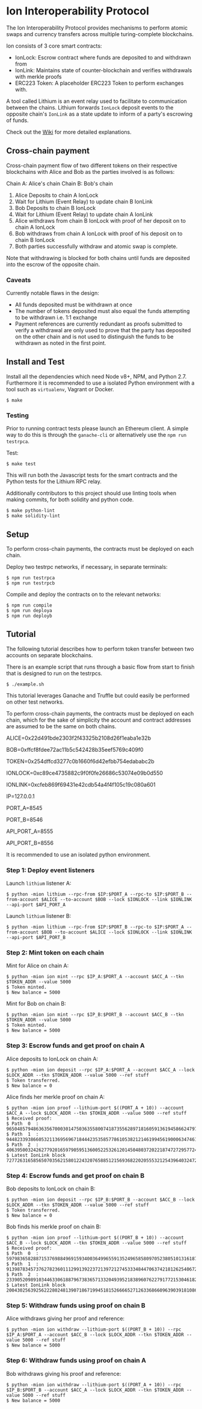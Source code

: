 # Ion Interoperability Protocol

The Ion Interoperability Protocol provides mechanisms to perform atomic swaps and currency transfers
across multiple turing-complete blockchains.

Ion consists of 3 core smart contracts:
* IonLock: Escrow contract where funds are deposited to and withdrawn from
* IonLink: Maintains state of counter-blockchain and verifies withdrawals with merkle proofs
* ERC223 Token: A placeholder ERC223 Token to perform exchanges with.

A tool called Lithium is an event relay used to facilitate to communication between the chains. Lithium forwards `IonLock` deposit events to the opposite chain's `IonLink` as a state update to inform of a party's escrowing of funds.

Check out the [Wiki](https://github.com/clearmatics/ion/wiki) for more detailed explanations.

## Cross-chain payment

Cross-chain payment flow of two different tokens on their respective blockchains with Alice and Bob as the parties involved is as follows:

Chain A: Alice's chain
Chain B: Bob's chain

1. Alice Deposits to chain A IonLock
2. Wait for Lithium (Event Relay) to update chain B IonLink
3. Bob Deposits to chain B IonLock
4. Wait for Lithium (Event Relay) to update chain A IonLink
5. Alice withdraws from chain B IonLock with proof of her deposit on to chain A IonLock
6. Bob withdraws from chain A IonLock with proof of his deposit on to chain B IonLock
7. Both parties successfully withdraw and atomic swap is complete.

Note that withdrawing is blocked for both chains until funds are deposited into the escrow of the opposite chain.

### Caveats

Currently notable flaws in the design:
* All funds deposited must be withdrawn at once
* The number of tokens deposited must also equal the funds attempting to be withdrawn i.e. 1:1 exchange
* Payment references are currently redundant as proofs submitted to verify a withdrawal are only used to prove that the party has deposited on the other chain and is not used to distinguish the funds to be withdrawn as noted in the first point.

## Install and Test

Install all the dependencies which need Node v8+, NPM, and Python 2.7. Furthermore it is recommended to use a isolated Python environment with a tool such as `virtualenv`, Vagrant or Docker.

```
$ make
```

### Testing

Prior to running contract tests please launch an Ethereum client. A simple way to do this is through the `ganache-cli` or alternatively use the `npm run testrpca`.

Test:
```
$ make test
```

This will run both the Javascript tests for the smart contracts and the Python tests for the Lithium RPC relay.

Additionally contributors to this project should use linting tools when making commits, for both solidity and python code.

```
$ make python-lint
$ make solidity-lint
```

## Setup

To perform cross-chain payments, the contracts must be deployed on each chain.

Deploy two testrpc networks, if necessary, in separate terminals:
```
$ npm run testrpca
$ npm run testrpcb
```

Compile and deploy the contracts on to the relevant networks:
```
$ npm run compile
$ npm run deploya
$ npm run deployb
```

## Tutorial

The following tutorial describes how to perform token transfer between two accounts on separate blockchains.

There is an example script that runs through a basic flow from start to finish that is designed to run on the testrpcs.
```
$ ./example.sh
```

This tutorial leverages Ganache and Truffle but could easily be performed on other test networks.

To perform cross-chain payments, the contracts must be deployed on each chain, which for the sake of simplicity the account and contract addresses are assumed to be the same on both chains.

ALICE=0x22d491bde2303f2f43325b2108d26f1eaba1e32b

BOB=0xffcf8fdee72ac11b5c542428b35eef5769c409f0

TOKEN=0x254dffcd3277c0b1660f6d42efbb754edababc2b

IONLOCK=0xc89ce4735882c9f0f0fe26686c53074e09b0d550

IONLINK=0xcfeb869f69431e42cdb54a4f4f105c19c080a601

IP=127.0.0.1

PORT_A=8545

PORT_B=8546

API_PORT_A=8555

API_PORT_B=8556

It is recommended to use an isolated python environment.

### Step 1: Deploy event listeners

Launch `lithium` listener A:
```
$ python -mion lithium --rpc-from $IP:$PORT_A --rpc-to $IP:$PORT_B --from-account $ALICE --to-account $BOB --lock $IONLOCK --link $IONLINK --api-port $API_PORT_A
```
Launch `lithium` listener B:
```
$ python -mion lithium --rpc-from $IP:$PORT_B --rpc-to $IP:$PORT_A --from-account $BOB --to-account $ALICE --lock $IONLOCK --link $IONLINK --api-port $API_PORT_B
```

### Step 2: Mint token on each chain

Mint for Alice on chain A:
```
$ python -mion ion mint --rpc $IP_A:$PORT_A --account $ACC_A --tkn $TOKEN_ADDR --value 5000
$ Token minted.
$ New balance = 5000
```

Mint for Bob on chain B:
```
$ python -mion ion mint --rpc $IP_B:$PORT_B --account $ACC_B --tkn $TOKEN_ADDR --value 5000
$ Token minted.
$ New balance = 5000
```

### Step 3: Escrow funds and get proof on chain A

Alice deposits to IonLock on chain A:
```
$ python -mion ion deposit --rpc $IP_A:$PORT_A --account $ACC_A --lock $LOCK_ADDR --tkn $TOKEN_ADDR --value 5000 --ref stuff
$ Token transferred.
$ New balance = 0
```

Alice finds her merkle proof on chain A:
```
$ python -mion ion proof --lithium-port $((PORT_A + 10)) --account $ACC_A --lock $LOCK_ADDR --tkn $TOKEN_ADDR --value 5000 --ref stuff
$ Received proof:
$ Path  0  :  96504857948636356700030147503635580074187355628971816059136194586624797022097
$ Path  1  :  94482339386605321136956967184442353585778610538212146199456190006347461027622
$ Path  2  :  4063950032426277920165979059513600522532612014504803720221874727295772434160
$ Latest IonLink block 72772631658565070356215801224320765885121569368220205553212543964032472153198
```

### Step 4: Escrow funds and get proof on chain B

Bob deposits to IonLock on chain B:
```
$ python -mion ion deposit --rpc $IP_B:$PORT_B --account $ACC_B --lock $LOCK_ADDR --tkn $TOKEN_ADDR --value 5000 --ref stuff
$ Token transferred.
$ New balance = 0
```

Bob finds his merkle proof on chain B:
```
$ python -mion ion proof --lithium-port $((PORT_B + 10)) --account $ACC_B --lock $LOCK_ADDR --tkn $TOKEN_ADDR --value 5000 --ref stuff
$ Received proof:
$ Path  0  :  59798365828871537698849691593400364996559135249658580970523805101316187754033
$ Path  1  :  91398783457376278236011129913922372139721274533348447063742181262540672449047
$ Path  2  :  23390520989103446330618879673836571332049395218389607622791772153046182206533
$ Latest IonLink block 20043025639256222802481390718671994518152666652712633686609639039181086747014
```

### Step 5: Withdraw funds using proof on chain B

Alice withdraws giving her proof and reference:
```
$ python -mion ion withdraw --lithium-port $((PORT_B + 10)) --rpc $IP_A:$PORT_A --account $ACC_B --lock $LOCK_ADDR --tkn $TOKEN_ADDR --value 5000 --ref stuff
$ New balance = 5000
```

### Step 6: Withdraw funds using proof on chain A

Bob withdraws giving his proof and reference:
```
$ python -mion ion withdraw --lithium-port $((PORT_A + 10)) --rpc $IP_B:$PORT_B --account $ACC_A --lock $LOCK_ADDR --tkn $TOKEN_ADDR --value 5000 --ref stuff
$ New balance = 5000
```
